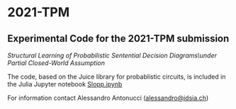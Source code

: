 # 2021-TPM
## Experimental Code for the 2021-TPM submission
*Structural Learning of Probabilistic Sentential Decision Diagrams\\under Partial Closed-World Assumption*

The code, based on the Juice library for probablistic circuits, is included in the Julia Jupyter notebook [Slopp.ipynb](https://github.com/IDSIA-papers/2021-TPM/blob/main/Slopp.ipynb)

For information contact Alessandro Antonucci (alessandro@idsia.ch)
